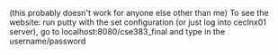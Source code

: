 (this probably doesn't work for anyone else other than me) To see the website: run putty with the set configuration (or just log into ceclnx01 server), go to localhost:8080/cse383_final and type in the username/password
